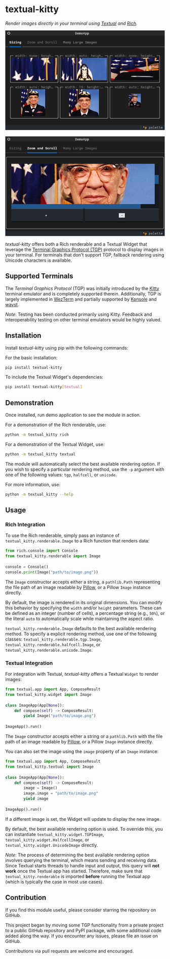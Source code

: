 # textual-kitty

*Render images directly in your terminal using [Textual](https://www.textualize.io/) and [Rich](https://github.com/Textualize/rich).* 


![Demo App Screen #1](./demo1.png)
&nbsp;&nbsp;&nbsp;
![Demo App Screen #1](./demo2.png)

_textual-kitty_ offers both a Rich renderable and a Textual Widget that leverage the [Terminal Graphics Protocol (TGP)](https://sw.kovidgoyal.net/kitty/graphics-protocol/) protocol to display images in your terminal. For terminals that don't support TGP, fallback rendering using Unicode characters is available.


## Supported Terminals

The _Terminal Graphics Protocol_ (TGP) was initially introduced by the [Kitty](https://sw.kovidgoyal.net/kitty/) terminal emulator and is completely supported therein. Additionally, TGP is largely implemented in [WezTerm](https://wezfurlong.org/wezterm/index.html) and partially supported by [Konsole](https://konsole.kde.org/) and [wayst](https://github.com/91861/wayst).


_Note_: Testing has been conducted primarily using Kitty. Feedback and interoperability testing on other terminal emulators would be highly valued.

## Installation

Install _textual-kitty_ using pip with the following commands:

For the basic installation:
```sh
pip install textual-kitty
```

To include the Textual Widget's dependencies:
```sh
pip install textual-kitty[textual]
```

## Demonstration

Once installed, run demo application to see the module in action.

For a demonstration of the Rich renderable, use:
```sh
python -m textual_kitty rich
```

For a demonstration of the Textual Widget, use:
```sh
python -m textual_kitty textual
```

The module will automatically select the best available rendering option. If you wish to specify a particular rendering method, use the `-p` argument with one of the following values: `tgp`, `halfcell`, or `unicode`.

For more information, use:
```sh
python -m textual_kitty --help
```

## Usage

### Rich Integration

To use the Rich renderable, simply pass an instance of `textual_kitty.renderable.Image` to a Rich function that renders data:

```python
from rich.console import Console
from textual_kitty.renderable import Image

console = Console()
console.print(Image("path/to/image.png"))
```

The `Image` constructor accepts either a string, a `pathlib.Path` representing the file path of an image readable by [Pillow](https://python-pillow.org/), or a Pillow `Image` instance directly.

By default, the image is rendered in its original dimensions. You can modify this behavior by specifying the `width` and/or `height` parameters. These can be defined as an integer (number of cells), a percentage string (e.g., `50%`), or the literal `auto` to automatically scale while maintaining the aspect ratio.

`textual_kitty.renderable.Image` defaults to the best available rendering method. To specify a explicit rendering method, use one of the following classes: `textual_kitty.renderable.tgp.Image`, `textual_kitty.renderable.halfcell.Image`, or `textual_kitty.renderable.unicode.Image`.

### Textual Integration

For integration with Textual, _textual-kitty_ offers a Textual `Widget` to render images:


```python
from textual.app import App, ComposeResult
from textual_kitty.widget import Image

class ImageApp(App[None]):
    def compose(self) -> ComposeResult:
        yield Image("path/to/image.png")

ImageApp().run()
```

The `Image` constructor accepts either a string or a `pathlib.Path` with the file path of an image readable by [Pillow](https://python-pillow.org/), or a Pillow `Image` instance directly.

You can also set the image using the `image` property of an `Image` instance:

```python
from textual.app import App, ComposeResult
from textual_kitty.textual import Image

class ImageApp(App[None]):
    def compose(self) -> ComposeResult:
        image = Image()
        image.image = "path/to/image.png"
        yield image

ImageApp().run()
```

If a different image is set, the Widget will update to display the new image.

By default, the best available rendering option is used. To override this, you can instantiate `textual_kitty.widget.TGPImage`, `textual_kitty.widget.HalfcellImage`, or `textual_kitty.widget.UnicodeImage` directly.

_*Note*_: The process of determining the best available rendering option involves querying the terminal, which means sending and receiving data. Since Textual starts threads to handle input and output, this query will **not work** once the Textual app has started. Therefore, make sure that `textual_kitty.renderable` is imported **before** running the Textual app (which is typically the case in most use cases).

## Contribution

If you find this module useful, please consider starring the repository on GitHub.

This project began by moving some TGP functionality from a private project to a public GitHub repository and PyPI package, with some additional code added along the way. If you encounter any issues, please file an issue on GitHub.

Contributions via pull requests are welcome and encouraged.
